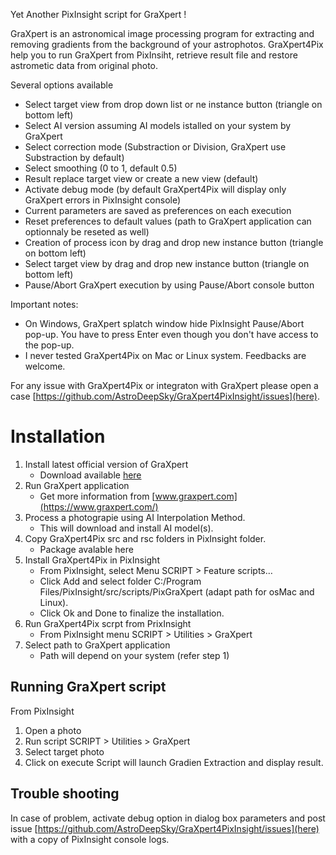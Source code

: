 Yet Another PixInsight script for GraXpert !

GraXpert is an astronomical image processing program for extracting and removing gradients from the background of your astrophotos.
GraXpert4Pix help you to run GraXpert from PixInsiht, retrieve result file and restore astrometic data from original photo.

Several options available
- Select target view from drop down list or ne instance button (triangle on bottom left)
- Select AI version assuming AI models istalled on your system by GraXpert
- Select correction mode (Substraction or Division, GraXpert use Substraction by default)
- Select smoothing (0 to 1, default 0.5)
- Result replace target view or create a new view (default)
- Activate debug mode (by default GraXpert4Pix will display only GraXpert errors in PixInsight console)
- Current parameters are saved as preferences on each execution
- Reset preferences to default values (path to GraXpert application can optionnaly be reseted as well)
- Creation of process icon by drag and drop new instance button (triangle on bottom left)
- Select target view by drag and drop new instance button (triangle on bottom left)
- Pause/Abort GraXpert execution by using Pause/Abort console button

Important notes:
- On Windows, GraXpert splatch window hide PixInsight Pause/Abort pop-up. You have to press Enter even though you don't have access to the pop-up.
- I never tested GraXpert4Pix on Mac or Linux system. Feedbacks are welcome.

For any issue with GraXpert4Pix or integraton with GraXpert please open a case [https://github.com/AstroDeepSky/GraXpert4PixInsight/issues](here).


# Installation
1. Install latest official version of GraXpert
	- Download available [here](https://github.com/Steffenhir/GraXpert/releases/latest)
2. Run GraXpert application
	- Get more information from [www.graxpert.com](https://www.graxpert.com/)
3. Process a photograpie using AI Interpolation Method.
	- This will download and install AI model(s).
3. Copy GraXpert4Pix src and rsc folders in PixInsight folder.
	- Package avalable here
4. Install GraXpert4Pix in PixInsight
	- From PixInsight, select Menu SCRIPT > Feature scripts…
	- Click Add and select folder C:/Program Files/PixInsight/src/scripts/PixGraXpert (adapt path for osMac and Linux).
	- Click Ok and Done to finalize the installation.
5. Run GraXpert4Pix scrpt from PrixInsight
	- From PixInsight menu SCRIPT > Utilities > GraXpert
6. Select path to GraXpert application
	- Path will depend on your system (refer step 1)


## Running GraXpert script
From PixInsight
1. Open a photo
2. Run script SCRIPT > Utilities > GraXpert
3. Select target photo
4. Click on execute
Script will launch Gradien Extraction and display result.


## Trouble shooting
In case of problem, activate debug option in dialog box parameters and post issue [https://github.com/AstroDeepSky/GraXpert4PixInsight/issues](here) with a copy of PixInsight console logs.
